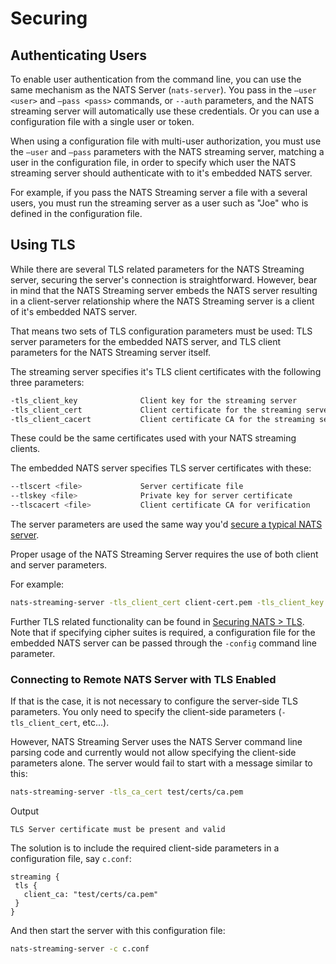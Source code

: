 # Securing

## Authenticating Users

To enable user authentication from the command line, you can use the same mechanism as the NATS Server (`nats-server`). You pass in the `—user <user>` and `—pass <pass>` commands, or `--auth` parameters, and the NATS streaming server will automatically use these credentials. Or you can use a configuration file with a single user or token.

When using a configuration file with multi-user authorization, you must use the `—user` and `—pass` parameters with the NATS streaming server, matching a user in the configuration file, in order to specify which user the NATS streaming server should authenticate with to it's embedded NATS server.

For example, if you pass the NATS Streaming server a file with a several users, you must run the streaming server as a user such as "Joe" who is defined in the configuration file.

## Using TLS

While there are several TLS related parameters for the NATS Streaming server, securing the server's connection is straightforward. However, bear in mind that the NATS Streaming server embeds the NATS server resulting in a client-server relationship where the NATS Streaming server is a client of it's embedded NATS server.

That means two sets of TLS configuration parameters must be used: TLS server parameters for the embedded NATS server, and TLS client parameters for the NATS Streaming server itself.

The streaming server specifies it's TLS client certificates with the following three parameters:

```bash
-tls_client_key              Client key for the streaming server
-tls_client_cert             Client certificate for the streaming server
-tls_client_cacert           Client certificate CA for the streaming server
```

These could be the same certificates used with your NATS streaming clients.

The embedded NATS server specifies TLS server certificates with these:

```bash
--tlscert <file>             Server certificate file
--tlskey <file>              Private key for server certificate
--tlscacert <file>           Client certificate CA for verification
```

The server parameters are used the same way you'd [secure a typical NATS server](/running-a-nats-service/configuration/securing_nats/README.md).

Proper usage of the NATS Streaming Server requires the use of both client and server parameters.

For example:

```bash
nats-streaming-server -tls_client_cert client-cert.pem -tls_client_key client-key.pem -tls_client_cacert ca.pem -tlscert server-cert.pem -tlskey server-key.pem -tlscacert ca.pem
```

Further TLS related functionality can be found in [Securing NATS > TLS](/running-a-nats-service/configuration/securing_nats/tls.md). Note that if specifying cipher suites is required, a configuration file for the embedded NATS server can be passed through the `-config` command line parameter.

### Connecting to Remote NATS Server with TLS Enabled

If that is the case, it is not necessary to configure the server-side TLS parameters. You only need to specify the client-side parameters (`-tls_client_cert`, etc...).

However, NATS Streaming Server uses the NATS Server command line parsing code and currently would not allow specifying the client-side parameters alone. The server would fail to start with a message similar to this:

```bash
nats-streaming-server -tls_ca_cert test/certs/ca.pem
```

Output

```
TLS Server certificate must be present and valid
```

The solution is to include the required client-side parameters in a configuration file, say `c.conf`:

```
streaming {
 tls {
   client_ca: "test/certs/ca.pem"
 }
}
```

And then start the server with this configuration file:

```bash
nats-streaming-server -c c.conf
```
